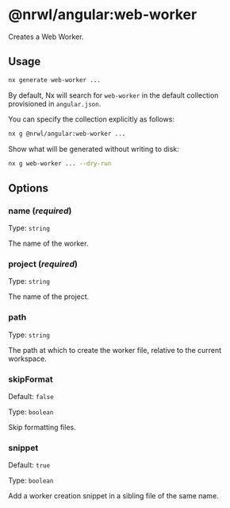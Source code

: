 # @nrwl/angular:web-worker

Creates a Web Worker.

## Usage

```bash
nx generate web-worker ...
```

By default, Nx will search for `web-worker` in the default collection provisioned in `angular.json`.

You can specify the collection explicitly as follows:

```bash
nx g @nrwl/angular:web-worker ...
```

Show what will be generated without writing to disk:

```bash
nx g web-worker ... --dry-run
```

## Options

### name (_**required**_)

Type: `string`

The name of the worker.

### project (_**required**_)

Type: `string`

The name of the project.

### path

Type: `string`

The path at which to create the worker file, relative to the current workspace.

### skipFormat

Default: `false`

Type: `boolean`

Skip formatting files.

### snippet

Default: `true`

Type: `boolean`

Add a worker creation snippet in a sibling file of the same name.
